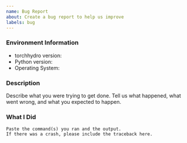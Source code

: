 ```yaml
---
name: Bug Report
about: Create a bug report to help us improve
labels: bug
---
```


<!-- Please search existing issues to avoid creating duplicates. -->

### Environment Information

-   torchhydro version:
-   Python version:
-   Operating System:

### Description

Describe what you were trying to get done.
Tell us what happened, what went wrong, and what you expected to happen.

### What I Did

```
Paste the command(s) you ran and the output.
If there was a crash, please include the traceback here.
```
